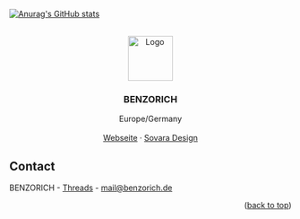<!-- Improved compatibility of back to top link: See: https://github.com/othneildrew/Best-README-Template/pull/73 -->
<a id="readme-top"></a>
<!--
*** Thanks for checking out the Best-README-Template. If you have a suggestion
*** that would make this better, please fork the repo and create a pull request
*** or simply open an issue with the tag "enhancement".
*** Don't forget to give the project a star!
*** Thanks again! Now go create something AMAZING! :D
-->
[![Anurag's GitHub stats](https://github-readme-stats.vercel.app/api?username=benzorich)](https://github.com/anuraghazra/github-readme-stats)


<!-- PROJECT SHIELDS -->
<!--
*** I'm using markdown "reference style" links for readability.
*** Reference links are enclosed in brackets [ ] instead of parentheses ( ).
*** See the bottom of this document for the declaration of the reference variables
*** for contributors-url, forks-url, etc. This is an optional, concise syntax you may use.
*** https://www.markdownguide.org/basic-syntax/#reference-style-links
-->
<!-- ![status](https://api.statusbadges.me/badge/status/449613814049275905?simple=true) -->
<!-- ![playing](https://api.statusbadges.me/badge/playing/449613814049275905) -->
<!-- ![vscode](https://api.statusbadges.me/badge/vscode/449613814049275905) -->

<!-- PROJECT LOGO -->
<br />
<div align="center">
  <a href="https://benzorich.de">
    <img src="https://avatars.githubusercontent.com/u/125579030?v=4" alt="Logo" width="80" height="80">
  </a>

  <h3 align="center">BENZORICH</h3>

  <p align="center">
    Europe/Germany
    <br />
    <br />
    <a href="https://benzorich.de">Webseite</a>
    ·
    <a href="https://discord.gg/sovaradesign">Sovara Design</a>
    
  </p>
</div>

<!-- ABOUT THE PROJECT -->
<!-- ## About me

Hi, I’m Benzo! I’m 20 years old and from Germany. I enjoy exploring new things, learning, and always trying to improve myself. In my free time, you’ll likely find me pursuing my hobbies or discovering new interests. Feel free to reach out if you want to connect!

<p align="right">(<a href="#readme-top">back to top</a>)</p>  -->

<!-- ROADMAP -->
<!-- # Roadmap

- [x] Dummy
- [ ] Dummy
    - [ ] Dummy  -->

<!-- CONTACT -->
## Contact

BENZORICH - [Threads](https://www.threads.net/@benzorichx) - mail@benzorich.de

<p align="right">(<a href="#readme-top">back to top</a>)</p>

